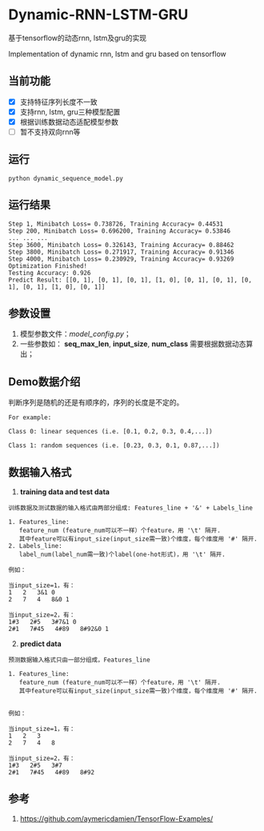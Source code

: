 # Dynamic-RNN-LSTM-GRU
基于tensorflow的动态rnn, lstm及gru的实现

Implementation of dynamic rnn, lstm and gru based on tensorflow


## 当前功能
- [x] 支持特征序列长度不一致
- [x] 支持rnn, lstm, gru三种模型配置
- [x] 根据训练数据动态适配模型参数
- [ ] 暂不支持双向rnn等

## 运行
```
python dynamic_sequence_model.py
```

## 运行结果
```
Step 1, Minibatch Loss= 0.738726, Training Accuracy= 0.44531
Step 200, Minibatch Loss= 0.696200, Training Accuracy= 0.53846
... ... ...
Step 3600, Minibatch Loss= 0.326143, Training Accuracy= 0.88462
Step 3800, Minibatch Loss= 0.271917, Training Accuracy= 0.91346
Step 4000, Minibatch Loss= 0.230929, Training Accuracy= 0.93269
Optimization Finished!
Testing Accuracy: 0.926
Predict Result: [[0, 1], [0, 1], [0, 1], [1, 0], [0, 1], [0, 1], [0, 1], [0, 1], [1, 0], [0, 1]]
```

## 参数设置
1. 模型参数文件：*model_config.py*；
2. 一些参数如： **seq_max_len**, **input_size**, **num_class** 需要根据数据动态算出；

## Demo数据介绍
判断序列是随机的还是有顺序的，序列的长度是不定的。
```
For example:

Class 0: linear sequences (i.e. [0.1, 0.2, 0.3, 0.4,...])

Class 1: random sequences (i.e. [0.23, 0.3, 0.1, 0.87,...])
```
## 数据输入格式
1. **training data and test data**
```
训练数据及测试数据的输入格式由两部分组成: Features_line + '&' + Labels_line

1. Features_line:
   feature_num (feature_num可以不一样）个feature，用 '\t' 隔开.
   其中feature可以有input_size(input_size需一致)个维度，每个维度用 '#' 隔开.
2. Labels_line:
   label_num(label_num需一致)个label(one-hot形式)，用 '\t' 隔开.

例如：

当input_size=1，有：
1   2   3&1 0
2   7   4   8&0 1

当input_size=2，有：
1#3   2#5   3#7&1 0
2#1   7#45   4#89   8#92&0 1
```
2. **predict data**
```
预测数据输入格式只由一部分组成，Features_line

1. Features_line:
   feature_num (feature_num可以不一样）个feature，用 '\t' 隔开.
   其中feature可以有input_size(input_size需一致)个维度，每个维度用 '#' 隔开.


例如：

当input_size=1，有：
1   2   3
2   7   4   8

当input_size=2，有：
1#3   2#5   3#7
2#1   7#45   4#89   8#92
```

## 参考
1. https://github.com/aymericdamien/TensorFlow-Examples/



